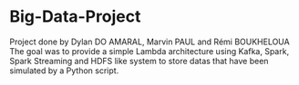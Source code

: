 # Big-Data-Project

Project done by Dylan DO AMARAL, Marvin PAUL and Rémi BOUKHELOUA
The goal was to provide a simple Lambda architecture using Kafka, Spark, Spark Streaming and HDFS like system to store datas that have been simulated by a Python script.
